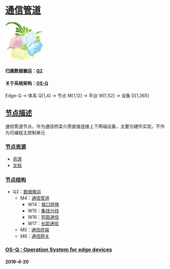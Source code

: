 ﻿# [通信管道](https://github.com/OS-Q/M4) 
[![sites](OS-Q/OS-Q.png)](http://www.OS-Q.com)
#### 归属数据搬运：[Q2](https://github.com/OS-Q/Q2)
#### 关于系统架构：[OS-Q](https://github.com/OS-Q/OS-Q)
Edge-Q -> 体系 Q[1,4] -> 节点 M[1,12] -> 平台 W[1,52] -> 设备 D[1,365]
## [节点描述](https://github.com/OS-Q/M4/wiki) 

通信管道节点，作为通信桥梁介质直接连接上下两端设备，主要为硬件实现，不作为可编程主控制单元

### [节点资源](https://github.com/OS-Q/M4) 

- [资源](src/)
- [文档](docs/)

### [节点结构](https://github.com/OS-Q/M4) 
* Q2：[数据搬运](https://github.com/OS-Q/Q2)
    * M4：[通信管道](https://github.com/OS-Q/M4)
        * W14：[接口转换](https://github.com/OS-Q/W14)
        * W15：[集线分线](https://github.com/OS-Q/W15)
        * W16：[短距通信](https://github.com/OS-Q/W16)
        * W17：[长距通信](https://github.com/OS-Q/W17)
    * M5：[通信终端](https://github.com/OS-Q/M5)
    * M6：[通信网关](https://github.com/OS-Q/M6)

### [OS-Q : Operation System for edge devices](http://www.OS-Q.com/Edge/M4)
####  2019-4-20  
